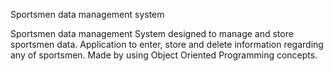 Sportsmen data management system 

Sportsmen data management System designed to manage and store sportsmen data. Application to enter, store and delete information regarding any of sportsmen.
 Made by using Object Oriented Programming concepts.